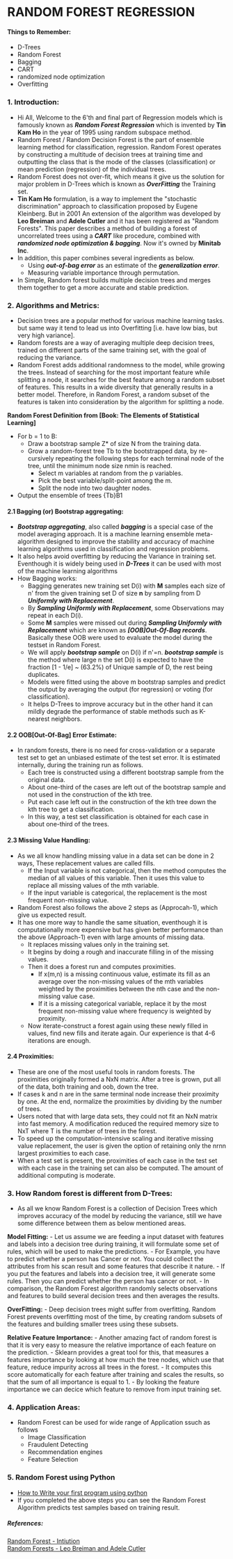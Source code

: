 # RANDOM FOREST REGRESSION

#### Things to Remember:
- D-Trees
- Random Forest
- Bagging
- CART 
- randomized node optimization
- Overfitting

### 1. Introduction:
- Hi All, Welcome to the 6'th and final part of Regression models which is famously known as ***Random Forest Regression*** which is invented by **Tin Kam Ho** in the year of 1995 using random subspace method.
- Random Forest / Random Decision Forest is the part of ensemble learning method for classification, regression. Random Forest operates by constructing a multitude of decision trees at training time and outputting the class that is the mode of the classes (classification) or mean prediction (regression) of the individual trees.
- Random Forest does not over-fit, which means it give us the solution for major problem in D-Trees which is known as ***OverFitting*** the Training set.
- **Tin Kam Ho** formulation, is a way to implement the "stochastic discrimination" approach to classification proposed by Eugene Kleinberg. But in 2001 An extension of the algorithm was developed by **Leo Breiman** and **Adele Cutler** and it has been registered as "Random Forests". This paper describes a method of building a forest of uncorrelated trees using a ***CART*** like procedure, combined with ***randomized node optimization & bagging***. Now it's owned by **Minitab Inc**.
- In addition, this paper combines several ingredients as below.
	- Using ***out-of-bag error*** as an estimate of the ***generalization error***.
	- Measuring variable importance through permutation.
- In Simple, Random forest builds multiple decision trees and merges them together to get a more accurate and stable prediction.

### 2. Algorithms and Metrics:
- Decision trees are a popular method for various machine learning tasks. but same way it tend to lead us into Overfitting [i.e. have low bias, but very high variance].
- Random forests are a way of averaging multiple deep decision trees, trained on different parts of the same training set, with the goal of reducing the variance.
- Random Forest adds additional randomness to the model, while growing the trees. Instead of searching for the most important feature while splitting a node, it searches for the best feature among a random subset of features. This results in a wide diversity that generally results in a better model. Therefore, in Random Forest, a random subset of the features is taken into consideration by the algorithm for splitting a node.

**Random Forest Definition from [Book: The Elements of Statistical Learning]**
- For b = 1 to B:
	- Draw a bootstrap sample Z* of size N from the training data.
	- Grow a random-forest tree Tb to the bootstrapped data, by re-cursively repeating the following steps for each terminal node of the tree, until the minimum node size nmin is reached.
		- Select m variables at random from the p variables.
		- Pick the best variable/split-point among the m.
		- Split the node into two daughter nodes.
- Output the ensemble of trees {Tb}B1		

#### 2.1 Bagging (or) Bootstrap aggregating:
- ***Bootstrap aggregating***, also called ***bagging*** is a special case of the model averaging approach. It is a machine learning ensemble meta-algorithm designed to improve the stability and accuracy of machine learning algorithms used in classification and regression problems. 
- It also helps avoid overfitting by reducing the Variance in training set. Eventhough it is widely being used in ***D-Trees*** it can be used with most of the machine learning algorithms
- How Bagging works:
	- Bagging generates new training set D(i) with **M** samples each size of n' from the given training set D of size **n** by sampling from D ***Uniformly with Replacement***.
	- By ***Sampling Uniformly with Replacement***, some Observations may repeat in each D(i).
	- Some **M** samples were missed out during ***Sampling Uniformly with Replacement*** which are known as ***[OOB]Out-Of-Bag records***. Basically these OOB were used to evaluate the model during the testset in Random Forest.
	- We will apply ***bootstrap sample*** on D(i) if n'=n. ***bootstrap sample*** is the method where large n the set D(i) is expected to have the fraction
		[1 - 1/e] ~ (63.2%) of Unique sample of D, the rest being duplicates.
	- Models were fitted using the above m bootstrap samples and predict the output by averaging the output (for regression) or voting (for classification).
	- It helps D-Trees to improve accuracy but in the other hand it can mildly degrade the performance of stable methods such as K-nearest neighbors.
	
#### 2.2 OOB[Out-Of-Bag] Error Estimate:
- In random forests, there is no need for cross-validation or a separate test set to get an unbiased estimate of the test set error. It is estimated internally, during the training run as follows.
	- Each tree is constructed using a different bootstrap sample from the original data. 
	- About one-third of the cases are left out of the bootstrap sample and not used in the construction of the kth tree.
	- Put each case left out in the construction of the kth tree down the kth tree to get a classification.
	- In this way, a test set classification is obtained for each case in about one-third of the trees. 
	
#### 2.3 Missing Value Handling:
- As we all know handling missing value in a data set can be done in 2 ways, These replacement values are called fills.
	- If the Input variable is not categorical, then the method computes the median of all values of this variable. Then it uses this value to replace all missing values of the mth variable.
	- If the input variable is categorical, the replacement is the most frequent non-missing value.
- Random Forest also follows the above 2 steps as (Approcah-1), which give us expected result.
- It has one more way to handle the same situation, eventhough it is computationally more expensive but has given better performance than the above (Approach-1) even with large amounts of missing data.
	- It replaces missing values only in the training set.
	- It begins by doing a rough and inaccurate filling in of the missing values.
	- Then it does a forest run and computes proximities.
		- If x(m,n) is a missing continuous value, estimate its fill as an average over the non-missing values of the mth variables weighted by the proximities between the nth case and the non-missing value case.
		- If it is a missing categorical variable, replace it by the most frequent non-missing value where frequency is weighted by proximity.
	- Now iterate-construct a forest again using these newly filled in values, find new fills and iterate again. Our experience is that 4-6 iterations are enough.
	
#### 2.4 Proximities:
- These are one of the most useful tools in random forests. The proximities originally formed a NxN matrix. After a tree is grown, put all of the data, both training and oob, down the tree.
- If cases k and n are in the same terminal node increase their proximity by one. At the end, normalize the proximities by dividing by the number of trees.
- Users noted that with large data sets, they could not fit an NxN matrix into fast memory. A modification reduced the required memory size to NxT where T is the number of trees in the forest. 
- To speed up the computation-intensive scaling and iterative missing value replacement, the user is given the option of retaining only the nrnn largest proximities to each case.
- When a test set is present, the proximities of each case in the test set with each case in the training set can also be computed. The amount of additional computing is moderate.

### 3. How Random forest is different from D-Trees:
- As all we know Random Forest is a collection of Decision Trees which improves accuracy of the model by reducing the variance, still we have some difference between them as below mentioned areas.   

**Model Fitting:**
	- Let us assume we are feeding a input dataset with features and labels into a decision tree during training, it will formulate some set of rules, which will be used to make the predictions.
	- For Example, you have to predict whether a person has Cancer or not. You could collect the attributes from his scan result and some features that describe it nature.
	- If you put the features and labels into a decision tree, it will generate some rules. Then you can predict whether the person has cancer or not.
	- In comparison, the Random Forest algorithm randomly selects observations and features to build several decision trees and then averages the results.

**OverFitting:**
	- Deep decision trees might suffer from overfitting. Random Forest prevents overfitting most of the time, by creating random subsets of the features and building smaller trees using these subsets. 

**Relative Feature Importance:**
	- Another amazing fact of random forest is that it is very easy to measure the relative importance of each feature on the prediction.
	- Sklearn provides a great tool for this, that measures a features importance by looking at how much the tree nodes, which use that feature, reduce impurity across all trees in the forest. 
	- It computes this score automatically for each feature after training and scales the results, so that the sum of all importance is equal to 1.
	- By looking the feature importance we can decice which feature to remove from input training set.
	
### 4. Application Areas:
- Random Forest can be used for wide range of Application ssuch as follows
	- Image Classification
	- Fraudulent Detecting
	- Recommendation engines
	- Feature Selection
	
### 5. Random Forest using Python
- [How to Write your first program using python]()
- If you completed the above steps you can see the Random Forest Algorithm predicts test samples based on training result.
	
##### References:
[Random Forest - Intiution](https://www.youtube.com/watch?v=3kYujfDgmNk)   
[Random Forests - Leo Breiman and Adele Cutler](https://www.stat.berkeley.edu/~breiman/RandomForests/cc_home.htm)
